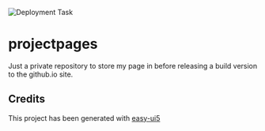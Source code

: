 ![Deployment Task](https://github.com/SAPMarco/github_pages/workflows/build%20and%20publish%20personal%20website/badge.svg)

# projectpages
Just a private repository to store my page in before releasing a build version to the github.io site.


## Credits
This project has been generated with [easy-ui5](https://github.com/SAP)